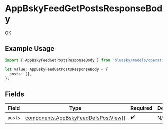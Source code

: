 # AppBskyFeedGetPostsResponseBody

OK

## Example Usage

```typescript
import { AppBskyFeedGetPostsResponseBody } from "bluesky/models/operations";

let value: AppBskyFeedGetPostsResponseBody = {
  posts: [],
};
```

## Fields

| Field                                                                                      | Type                                                                                       | Required                                                                                   | Description                                                                                |
| ------------------------------------------------------------------------------------------ | ------------------------------------------------------------------------------------------ | ------------------------------------------------------------------------------------------ | ------------------------------------------------------------------------------------------ |
| `posts`                                                                                    | [components.AppBskyFeedDefsPostView](../../models/components/appbskyfeeddefspostview.md)[] | :heavy_check_mark:                                                                         | N/A                                                                                        |